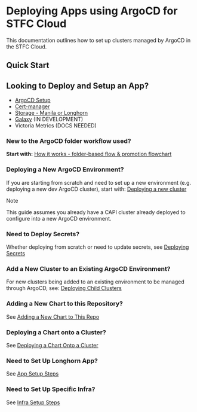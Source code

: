 # Deploying Apps using ArgoCD for STFC Cloud

This documentation outlines how to set up clusters managed by ArgoCD in the STFC Cloud.

## Quick Start

## Looking to Deploy and Setup an App?

- [ArgoCD Setup](apps/argocd.md)
- [Cert-manager](apps/cert-manager.md)
- [Storage - Manila or Longhorn](apps/storage.md)
- [Galaxy](apps/galaxy.md) (IN DEVELOPMENT)
- Victoria Metrics (DOCS NEEDED) 

### New to the ArgoCD folder workflow used? 

**Start with:** [How it works - folder-based flow & promotion flowchart](folder-based-flow.md)

### Deploying a New ArgoCD Environment?
If you are starting from scratch and need to set up a new environment (e.g. deploying a new dev ArgoCD cluster), start with: [Deploying a new cluster](clusters.md)

> [!NOTE]
> This guide assumes you already have a CAPI cluster already deployed to configure into a new ArgoCD environment.

### Need to Deploy Secrets?
Whether deploying from scratch or need to update secrets, see [Deploying Secrets](secrets.md)

### Add a New Cluster to an Existing ArgoCD Environment?
For new clusters being added to an existing environment to be managed through ArgoCD, see: [Deploying Child Clusters](child-clusters.md)

### Adding a New Chart to this Repository?
See [Adding a New Chart to This Repo](charts.md)

### Deploying a Chart onto a Cluster?
See [Deploying a Chart Onto a Cluster](deploying-apps.md)

### Need to Set Up Longhorn App?
See [App Setup Steps](app-setup.md)

### Need to Set Up Specific Infra?
See [Infra Setup Steps](infra-setup.md)